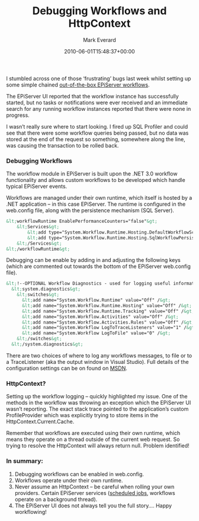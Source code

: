﻿---
title: Debugging Workflows and HttpContext
date: 2010-06-01T15:48:37+00:00
author: Mark Everard
layout: post
permalink: /2010/06/01/debugging-workflows-and-httpcontext/
dsq_thread_id:
  - "1078927595"
categories:
  - Episerver
---
I stumbled across one of those &#8216;frustrating&#8217; bugs last week whilst setting up some simple chained <a href="http://world.episerver.com/Blogs/Joe-Bianco/Dates/2009/10/Enabling-the-EPiServer-CMS-Workflows/" target="_blank">out-of-the-box EPiServer workflows</a>.

The EPiServer UI reported that the workflow instance has successfully started, but no tasks or notifications were ever received and an immediate search for any running workflow instances reported that there were none in progress.

I wasn&#8217;t really sure where to start looking. I fired up SQL Profiler and could see that there were some workflow queries being passed, but no data was stored at the end of the request so something, somewhere along the line, was causing the transaction to be rolled back.

### Debugging Workflows

The workflow module in EPiServer is built upon the .NET 3.0 workflow functionality and allows custom workflows to be developed which handle typical EPiServer events.

Workflows are managed under their own runtime, which itself is hosted by a .NET application &#8211; in this case EPiServer. The runtime is configured in the web.config file, along with the persistence mechanism (SQL Server).

~~~xml
&lt;workflowRuntime EnablePerformanceCounters="false"&gt;
    &lt;Services&gt;
        &lt;add type="System.Workflow.Runtime.Hosting.DefaultWorkflowSchedulerService, System.Workflow.Runtime, Version=3.0.00000.0, Culture=neutral, PublicKeyToken=31bf3856ad364e35" maxSimultaneousWorkflows="5" /&gt;
        &lt;add type="System.Workflow.Runtime.Hosting.SqlWorkflowPersistenceService, System.Workflow.Runtime, Version=3.0.0.0, Culture=neutral, PublicKeyToken=31bf3856ad364e35" UnloadOnIdle="true" /&gt;
    &lt;/Services&gt;
&lt;/workflowRuntime&gt;
~~~

Debugging can be enable by adding in and adjusting the following keys (which are commented out towards the bottom of the EPiServer web.config file).

~~~xml
&lt;!--OPTIONAL Workflow Diagnostics - used for logging useful information for debugging purposes--&gt;
  &lt;system.diagnostics&gt;
    &lt;switches&gt;
      &lt;add name="System.Workflow.Runtime" value="Off" /&gt;
      &lt;add name="System.Workflow.Runtime.Hosting" value="Off" /&gt;
      &lt;add name="System.Workflow.Runtime.Tracking" value="Off" /&gt;
      &lt;add name="System.Workflow.Activities" value="Off" /&gt;
      &lt;add name="System.Workflow.Activities.Rules" value="Off" /&gt;
      &lt;add name="System.Workflow LogToTraceListeners" value="1" /&gt;
      &lt;add name="System.Workflow LogToFile" value="0" /&gt;
    &lt;/switches&gt;
  &lt;/system.diagnostics&gt;
~~~

There are two choices of where to log any workflows messages, to file or to a TraceListener (aka the output window in Visual Studio). Full details of the configuration settings can be on found on <a href="http://msdn.microsoft.com/en-us/library/ms732240.aspx" target="_blank">MSDN</a>.

### HttpContext?

Setting up the workflow logging &#8211; quickly highlighted my issue. One of the methods in the workflow was throwing an exception which the EPiServer UI wasn&#8217;t reporting. The exact stack trace pointed to the application&#8217;s custom ProfileProvider which was explicitly trying to store items in the HttpContext.Current.Cache.

Remember that workflows are executed using their own runtime, which means they operate on a thread outside of the current web request. So trying to resolve the HttpContext will always return null. Problem identified!

### In summary:

  1. Debugging workflows can be enabled in web.config.
  2. Workflows operate under their own runtime.
  3. Never assume an HttpContext &#8211; be careful when rolling your own providers. Certain EPiServer services (<a href="http://world.episerver.com/Templates/Forum/Pages/Thread.aspx?epslanguage=en&id=37635" target="_blank">scheduled jobs</a>, workflows operate on a background thread).
  4. The EPiServer UI does not always tell you the full story&#8230;.
Happy workflowing!</ol>